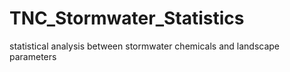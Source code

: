 # TNC_Stormwater_Statistics
statistical analysis between stormwater chemicals and landscape parameters
